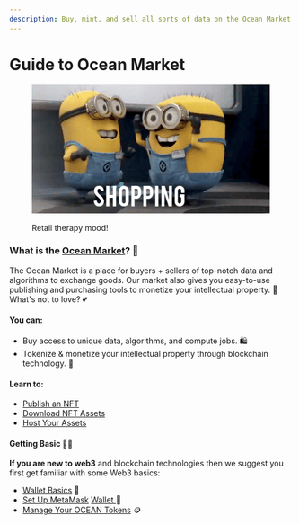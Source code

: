 ```yaml
---
description: Buy, mint, and sell all sorts of data on the Ocean Market
---
```


# Guide to Ocean Market

<figure><img src="../.gitbook/assets/shopping-minions.gif" alt=""><figcaption><p>Retail therapy mood!</p></figcaption></figure>

### What is the [Ocean Market](https://market.oceanprotocol.com/)? 🛒

The Ocean Market is a place for buyers + sellers of top-notch data and algorithms to exchange goods. Our market also gives you easy-to-use publishing and purchasing tools to monetize your intellectual property. 🤑 What's not to love? 💕

#### **You can:**

* Buy access to unique data, algorithms, and compute jobs. 🛍️
* Tokenize & monetize your intellectual property through blockchain technology. 💪

#### **Learn to:**

* [Publish an NFT](marketplace-publish-data-asset.md)
* [Download NFT Assets](marketplace-download-data-asset.md)
* [Host Your Assets](asset-hosting/)

#### Getting Basic 💁‍♀️

**If you are new to web3** and blockchain technologies then we suggest you first get familiar with some Web3 basics:

* [Wallet Basics](../tutorials/building-with-ocean/wallets.md) 👛
* [Set Up MetaMask](../tutorials/orientation/metamask-setup.md) [Wallet ](../tutorials/orientation/metamask-setup.md)🦊
* [Manage Your OCEAN Tokens](../tutorials/building-with-ocean/wallets-and-ocean-tokens.md) 🪙
